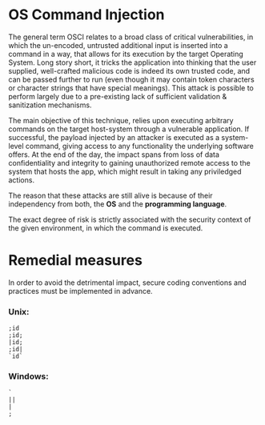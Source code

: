 # OS Command Injection
The general term OSCI relates to a broad class of critical vulnerabilities, in which the un-encoded, untrusted additional input
 is inserted into a command in a way, that allows for its execution by the target Operating System. Long story short, it tricks the application into thinking that the user supplied, well-crafted malicious code is indeed its own trusted code, and can be passed further to run (even though it may contain token characters or character strings that have special meanings). This attack is possible to perform largely due to a pre-existing lack of sufficient validation & sanitization mechanisms. 

The main objective of this technique, relies upon executing arbitrary commands on the target host-system through 
a vulnerable application. If successful, the payload injected by an attacker is executed as a system-level command, giving access to any functionality the underlying software offers. At the end of the day, the impact spans from loss of data confidentiality and integrity to gaining unauthorized remote access to the system that hosts the app, which might result in taking any priviledged actions. 

The reason that these attacks are still alive is because of their independency from both, the **OS** and the **programming language**.  

The exact degree of risk is strictly associated with the security context of the given environment, in which the command is executed.

# Remedial measures
In order to avoid the detrimental impact, secure coding conventions and practices must be implemented in advance.

### **Unix:**
```
;id
;id;
|id;
;id|
`id`
```

### **Windows:**
```
`
||
|
;

```
